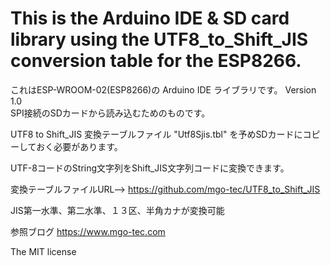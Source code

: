 # This is the Arduino IDE & SD card library using the UTF8_to_Shift_JIS conversion table for the ESP8266.

これはESP-WROOM-02(ESP8266)の Arduino IDE ライブラリです。
Version 1.0  
SPI接続のSDカードから読み込むためのものです。

UTF8 to Shift_JIS 変換テーブルファイル "Utf8Sjis.tbl" を予めSDカードにコピーしておく必要があります。

UTF-8コードのString文字列をShift_JIS文字列コードに変換できます。

変換テーブルファイルURL--> https://github.com/mgo-tec/UTF8_to_Shift_JIS


JIS第一水準、第二水準、１３区、半角カナが変換可能

参照ブログ https://www.mgo-tec.com

The MIT license